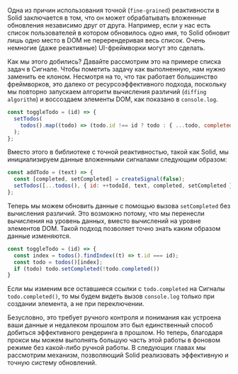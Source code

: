 Одна из причин использования точной (`fine-grained`) реактивности в Solid заключается в том, что он может обрабатывать вложенные обновления независимо друг от друга. Например, если у нас есть список пользователей в котором обновилось одно имя, то Solid обновит лишь одно место в DOM не перерендеривая весь список. Очень немногие (даже реактивные) UI-фреймворки могут это сделать.

Как мы этого добились? Давайте рассмотрим это на примере списка задач в Сигнале. Чтобы пометить задачу как выполненную, нам нужно заменить ее клоном. Несмотря на то, что так работает большинство фреймворков, это далеко от ресурсоэффективного подхода, поскольку мы повторно запускаем алгоритм вычисления различий (`diffing algorithm`) и воссоздаем элементы DOM, как показано в `console.log`.

```js
const toggleTodo = (id) => {
  setTodos(
    todos().map((todo) => (todo.id !== id ? todo : { ...todo, completed: !todo.completed })),
  );
};
```

Вместо этого в библиотеке с точной реактивностью, такой как Solid, мы инициализируем данные вложенными сигналами следующим образом:

```js
const addTodo = (text) => {
  const [completed, setCompleted] = createSignal(false);
  setTodos([...todos(), { id: ++todoId, text, completed, setCompleted }]);
};
```

Теперь мы можем обновить данные с помощью вызова `setCompleted` без вычисления различий. Это возможно потому, что мы перенесли вычисления на уровень данных, вместо вычислений на уровне элементов DOM. Такой подход позволяет точно знать каким образом данные изменяются.

```js
const toggleTodo = (id) => {
  const index = todos().findIndex((t) => t.id === id);
  const todo = todos()[index];
  if (todo) todo.setCompleted(!todo.completed())
}
```

Если мы изменим все оставшиеся ссылки с `todo.completed` на Сигналы `todo.completed()`, то мы будем видеть вызов `console.log` только при создании элемента, а не при переключении.

Безусловно, это требует ручного контроля и понимания как устроена ваши данные и недалеком прошлом это был единственный способ добиться эффективного рендеринга в прошлом. Но теперь, благодаря прокси мы можем выполнять большую часть этой работы в фоновом режиме без какой-либо ручной работы. В следующих главах мы рассмотрим механизм, позволяющий Solid реализовать эффективную и точную систему обновлений.